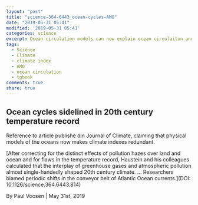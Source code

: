 ```yaml
---
layout: "post"
title: "science-364-6443_ocean-cycles-AMO"
date: "2019-05-31 05:41"
modified: '2019-05-31 05:41'
categories: science
excerpt: Ocean circulation models can now explain ocean circulaiton and C=2 balance without cliamte indexes (AMO)"
tags:
  - Science
  - Climate
  - climate index
  - AMO
  - ocean circulation
  - tgbook
comments: true
share: true
---
```


## Ocean cycles sidelined in 20th century temperature record

Reference to article publishe din Journal of Climate, claiming that physical models of the oceans now makes climate indexes redundant.

[After correcting for the distinct effects of pollution hazes over land and ocean and for flaws in the temperature record, Haustein and his colleagues calculated that the interplay of greenhouse gases and atmospheric pollution almost single-handedly shaped 20th century climate. ... Researchers blamed periodic shifts in the conveyor belt of Atlantic Ocean currents.](DOI: 10.1126/science.364.6443.814)

By Paul Voosen | May 31st, 2019
